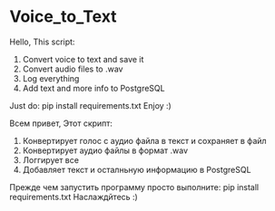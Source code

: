 # Voice_to_Text
Hello,
This script:
1. Convert voice to text and save it
2. Convert audio files to .wav 
3. Log everything
4. Add text and more info to PostgreSQL

Just do:
pip install requirements.txt
Enjoy :)

Всем привет,
Этот скрипт:
1. Конвертирует голос с аудио файла в текст и сохраняет в файл
2. Конвертирует аудио файлы в формат .wav
3. Логгирует все
4. Добавляет текст и осталньную информацию в PostgreSQL


Прежде чем запустить программу просто выполните:
pip install requirements.txt
Наслаждйтесь :)
